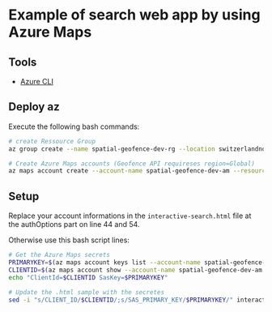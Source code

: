 # Example of search web app by using Azure Maps

## Tools

- [Azure CLI](https://docs.microsoft.com/en-us/cli/azure/install-azure-cli)

## Deploy az

Execute the following bash commands:

```bash
# create Ressource Group
az group create --name spatial-geofence-dev-rg --location switzerlandnorth

# Create Azure Maps accounts (Geofence API requireses region=Global)
az maps account create --account-name spatial-geofence-dev-am --resource-group spatial-geofence-dev-rg --kind Gen2 --sku G2 --accept-tos
```

## Setup

Replace your account informations in the `interactive-search.html` file at the authOptions part on line 44 and 54.

Otherwise use this bash script lines:

```bash
# Get the Azure Maps secrets
PRIMARYKEY=$(az maps account keys list --account-name spatial-geofence-dev-am --resource-group spatial-geofence-dev-rg --output tsv --query "primaryKey") && \
CLIENTID=$(az maps account show --account-name spatial-geofence-dev-am --resource-group spatial-geofence-dev-rg --output tsv --query properties.uniqueId) && \
echo "ClientId=$CLIENTID SasKey=$PRIMARYKEY"

# Update the .html sample with the secretes
sed -i "s/CLIENT_ID/$CLIENTID/;s/SAS_PRIMARY_KEY/$PRIMARYKEY/" interactive-search.html
```